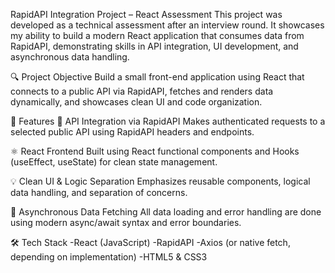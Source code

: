 RapidAPI Integration Project – React Assessment
This project was developed as a technical assessment after an interview round. It showcases my ability to build a modern React application that consumes data from RapidAPI, demonstrating skills in API integration, UI development, and asynchronous data handling.

🔍 Project Objective
Build a small front-end application using React that connects to a public API via RapidAPI, fetches and renders data dynamically, and showcases clean UI and code organization.

🚀 Features
🔗 API Integration via RapidAPI
Makes authenticated requests to a selected public API using RapidAPI headers and endpoints.

⚛️ React Frontend
Built using React functional components and Hooks (useEffect, useState) for clean state management.

💡 Clean UI & Logic Separation
Emphasizes reusable components, logical data handling, and separation of concerns.

📡 Asynchronous Data Fetching
All data loading and error handling are done using modern async/await syntax and error boundaries.

🛠️ Tech Stack
-React (JavaScript)
-RapidAPI
-Axios (or native fetch, depending on implementation)
-HTML5 & CSS3
